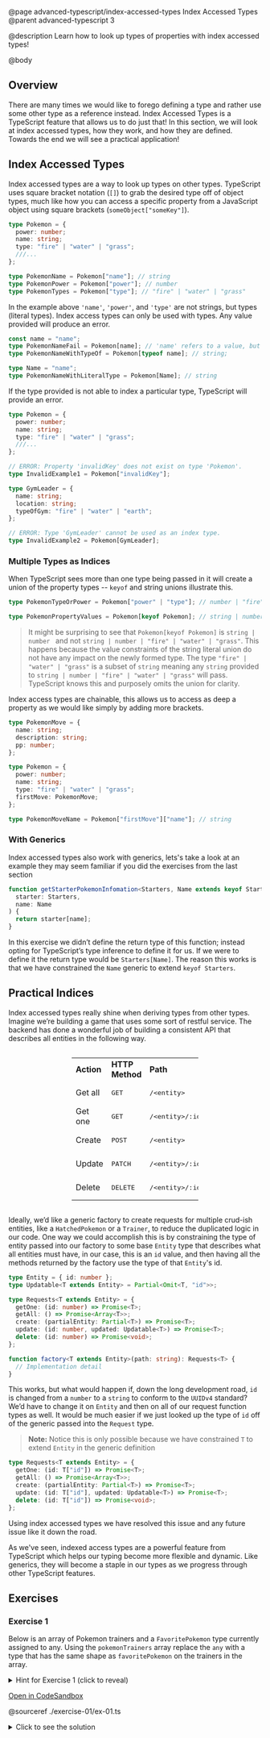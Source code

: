 @page advanced-typescript/index-accessed-types Index Accessed Types
@parent advanced-typescript 3

@description Learn how to look up types of properties with index accessed types!

@body

## Overview

There are many times we would like to forego defining a type and rather use some other type as a reference instead. Index Accessed Types is a TypeScript feature that allows us to do just that! In this section, we will look at index accessed types, how they work, and how they are defined. Towards the end we will see a practical application!

## Index Accessed Types

Index accessed types are a way to look up types on other types. TypeScript uses square bracket notation (`[]`) to grab the desired type off of object types, much like how you can access a specific property from a JavaScript object using square brackets (`someObject["someKey"]`).

```ts
type Pokemon = {
  power: number;
  name: string;
  type: "fire" | "water" | "grass";
  ///...
};

type PokemonName = Pokemon["name"]; // string
type PokemonPower = Pokemon["power"]; // number
type PokemonTypes = Pokemon["type"]; // "fire" | "water" | "grass"
```

In the example above `'name'`, `'power'`, and `'type'` are not strings, but types (literal types). Index access types can only be used with types. Any value provided will produce an error.

```ts
const name = "name";
type PokemonNameFail = Pokemon[name]; // 'name' refers to a value, but is being used as a type here.
type PokemonNameWithTypeOf = Pokemon[typeof name]; // string;

type Name = "name";
type PokemonNameWithLiteralType = Pokemon[Name]; // string
```

If the type provided is not able to index a particular type, TypeScript will provide an error.

```ts
type Pokemon = {
  power: number;
  name: string;
  type: "fire" | "water" | "grass";
  ///...
};

// ERROR: Property 'invalidKey' does not exist on type 'Pokemon'.
type InvalidExample1 = Pokemon["invalidKey"];

type GymLeader = {
  name: string;
  location: string;
  typeOfGym: "fire" | "water" | "earth";
};

// ERROR: Type 'GymLeader' cannot be used as an index type.
type InvalidExample2 = Pokemon[GymLeader];
```

### Multiple Types as Indices

When TypeScript sees more than one type being passed in it will create a union of the property types -- `keyof` and string unions illustrate this.

```ts
type PokemonTypeOrPower = Pokemon["power" | "type"]; // number | "fire" | "water" | "grass"

type PokemonPropertyValues = Pokemon[keyof Pokemon]; // string | number;
```

> It might be surprising to see that `Pokemon[keyof Pokemon]` is `string | number ` and not `string | number | "fire" | "water" | "grass"`. This happens because the value constraints of the string literal union do not have any impact on the newly formed type. The type `"fire" | "water" | "grass"` is a subset of `string` meaning any `string` provided to `string | number | "fire" | "water" | "grass"` will pass. TypeScript knows this and purposely omits the union for clarity.

Index access types are chainable, this allows us to access as deep a property as we would like simply by adding more brackets.

```ts
type PokemonMove = {
  name: string;
  description: string;
  pp: number;
};

type Pokemon = {
  power: number;
  name: string;
  type: "fire" | "water" | "grass";
  firstMove: PokemonMove;
};

type PokemonMoveName = Pokemon["firstMove"]["name"]; // string
```

### With Generics

Index accessed types also work with generics, lets's take a look at an example they may seem familiar if you did the exercises from the last section

```ts
function getStarterPokemonInfomation<Starters, Name extends keyof Starters>(
  starter: Starters,
  name: Name
) {
  return starter[name];
}
```

In this exercise we didn’t define the return type of this function; instead opting for TypeScript’s type inference to define it for us. If we were to define it the return type would be `Starters[Name]`. The reason this works is that we have constrained the `Name` generic to extend `keyof Starters`.

## Practical Indices

Index accessed types really shine when deriving types from other types. Imagine we’re building a game that uses some sort of restful service. The backend has done a wonderful job of building a consistent API that describes all entities in the following way.

<div style='width:100%;display:flex;justify-content:center;'>

<table style='width: 50%;'>
    <tr>
        <td><b>Action</b></td>
        <td><b>HTTP Method</b></td>
        <td><b>Path</b></td>
    </tr>
    <tr>
        <td>Get all</td>
        <td><pre>GET</pre></td>
        <td><pre>/&lt;entity&gt;</pre></td>
    </tr>
    <tr>
        <td>Get one</td>
        <td><pre>GET</pre></td>
        <td><pre>/&lt;entity&gt;/:id</pre></td>
    </tr>
    <tr>
        <td>Create</td>
        <td><pre>POST</pre></td>
        <td><pre>/&lt;entity&gt;</pre></td>
    </tr>
    <tr>
        <td>Update</td>
        <td><pre>PATCH</pre></td>
        <td><pre>/&lt;entity&gt;/:id</pre></td>
    </tr>
    <tr>
        <td>Delete</td>
        <td><pre>DELETE</pre></td>
        <td><pre>/&lt;entity&gt;/:id</pre></td>
    </tr>
</table>
</div>

Ideally, we’d like a generic factory to create requests for multiple crud-ish entities, like a `HatchedPokemon` or a `Trainer`, to reduce the duplicated logic in our code. One way we could accomplish this is by constraining the type of entity passed into our factory to some base `Entity` type that describes what all entities must have, in our case, this is an `id` value, and then having all the methods returned by the factory use the type of that `Entity`'s id.

```ts
type Entity = { id: number };
type Updatable<T extends Entity> = Partial<Omit<T, "id">>;

type Requests<T extends Entity> = {
  getOne: (id: number) => Promise<T>;
  getAll: () => Promise<Array<T>>;
  create: (partialEntity: Partial<T>) => Promise<T>;
  update: (id: number, updated: Updatable<T>) => Promise<T>;
  delete: (id: number) => Promise<void>;
};

function factory<T extends Entity>(path: string): Requests<T> {
  // Implementation detail
}
```

This works, but what would happen if, down the long development road, `id` is changed from a `number` to a `string` to conform to the `UUIDv4` standard? We’d have to change it on `Entity` and then on all of our request function types as well. It would be much easier if we just looked up the type of `id` off of the generic passed into the `Request` type.

> **Note:** Notice this is only possible because we have constrained `T` to extend `Entity` in the generic definition

```ts
type Requests<T extends Entity> = {
  getOne: (id: T["id"]) => Promise<T>;
  getAll: () => Promise<Array<T>>;
  create: (partialEntity: Partial<T>) => Promise<T>;
  update: (id: T["id"], updated: Updatable<T>) => Promise<T>;
  delete: (id: T["id"]) => Promise<void>;
};
```

Using index accessed types we have resolved this issue and any future issue like it down the road.

As we've seen, indexed access types are a powerful feature from TypeScript which helps our typing become more flexible and dynamic. Like generics, they will become a staple in our types as we progress through other TypeScript features.

## Exercises

### Exercise 1

Below is an array of Pokemon trainers and a `FavoritePokemon` type currently assigned to any.
Using the `pokemonTrainers` array replace the `any` with a type that has the same shape as `favoritePokemon` on the
trainers in the array.

<details>
<summary> Hint for Exercise 1 (click to reveal)</summary>
An array is just an object indexed with a number
</details>

<a href="https://codesandbox.io/s/6syglj?file=/03-index-accessed-types-ex-01.ts" target="_blank">Open in CodeSandbox</a>

@sourceref ./exercise-01/ex-01.ts

<details>
<summary>Click to see the solution</summary>

@sourceref ./exercise-01/soln-01.ts
@highlight 1, 3

</details>
